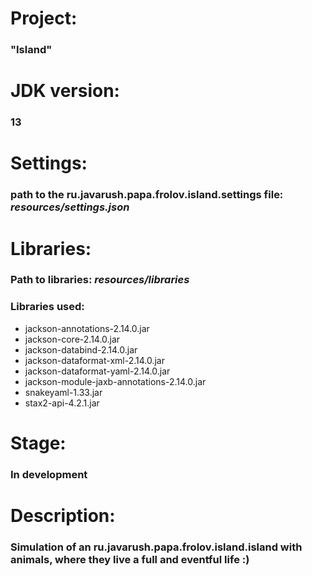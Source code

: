 # Project: 
###    "Island"

# JDK version:
###    13

# Settings:
### path to the ru.javarush.papa.frolov.island.settings file: _resources/settings.json_

# Libraries:
### Path to libraries: _resources/libraries_
### Libraries used:
* jackson-annotations-2.14.0.jar
* jackson-core-2.14.0.jar
* jackson-databind-2.14.0.jar
* jackson-dataformat-xml-2.14.0.jar
* jackson-dataformat-yaml-2.14.0.jar
* jackson-module-jaxb-annotations-2.14.0.jar
* snakeyaml-1.33.jar
* stax2-api-4.2.1.jar

# Stage:
### In development

# Description:
### Simulation of an ru.javarush.papa.frolov.island.island with animals, where they live a full and eventful life :)
